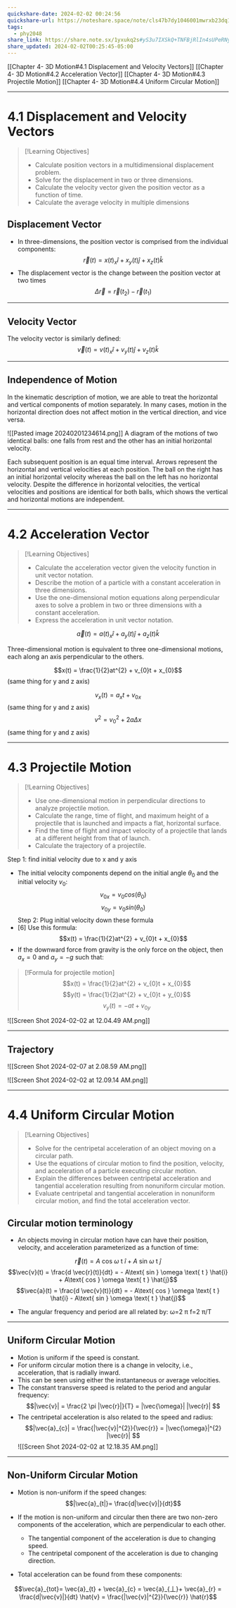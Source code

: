 ```yaml
---
quickshare-date: 2024-02-02 00:24:56
quickshare-url: https://noteshare.space/note/cls47b7dy1046001mwrxb23dq1#AnbCN9nbJWrsTY2x4Rn/gVTa1g7GVINasKa64Td/FUE
tags:
  - phy2048
share_link: https://share.note.sx/1yxukq2s#yS3u7IXSkQ+TNFBjRlIn4sUPeRNyP5UxLHmb4i3+KjA
share_updated: 2024-02-02T00:25:45-05:00
---
```


[[Chapter 4- 3D Motion#4.1 Displacement and Velocity Vectors]]
[[Chapter 4- 3D Motion#4.2 Acceleration Vector]]
[[Chapter 4- 3D Motion#4.3 Projectile Motion]]
[[Chapter 4- 3D Motion#4.4 Uniform Circular Motion]]

---
# 4.1 Displacement and Velocity Vectors

> [!Learning Objectives]
> - Calculate position vectors in a multidimensional displacement problem.
>  - Solve for the displacement in two or three dimensions.
> - Calculate the velocity vector given the position vector as a function of time.
> - Calculate the average velocity in multiple dimensions

## Displacement Vector

- In three-dimensions, the position vector is comprised from the individual components:
$$\vec{r}(t)= x(t)_{x}\hat{i} + x_{y}(t)\hat{j} + x_{z}(t)\hat{k}$$
- The displacement vector is the change between the position vector at two times
$$\Delta \vec{r} = \vec{r}(t_{2})- \vec{r}(t_{1})$$

---
## Velocity Vector

The velocity vector is similarly defined:
$$\vec{v}(t)= v(t)_{x}\hat{i} + v_{y}(t)\hat{j} +v_{z}(t)\hat{k}$$

---

## Independence of Motion
In the kinematic description of motion, we are able to treat the horizontal and vertical components of motion separately. In many cases, motion in the horizontal direction does not affect motion in the vertical direction, and vice versa.

![[Pasted image 20240201234614.png]]
A diagram of the motions of two identical balls: one falls from rest and the other has an initial horizontal velocity.

Each subsequent position is an equal time interval. Arrows represent the horizontal and vertical velocities at each position. The ball on the right has an initial horizontal velocity whereas the ball on the left has no horizontal velocity. Despite the difference in horizontal velocities, the vertical velocities and positions are identical for both balls, which shows the vertical and horizontal motions are independent.

---

# 4.2 Acceleration Vector

> [!Learning Objectives]
> - Calculate the acceleration vector given the velocity function in unit vector notation.
> - Describe the motion of a particle with a constant acceleration in three dimensions.
> - Use the one-dimensional motion equations along perpendicular axes to solve a problem in two or three dimensions with a constant acceleration.
> - Express the acceleration in unit vector notation.


$$\vec{a}(t)= a(t)_{x}\hat{i} + a_{y}(t)\hat{j} +a_{z}(t)\hat{k}$$

 Three-dimensional motion is equivalent to three one-dimensional motions, each along an axis perpendicular to the others.

 $$x(t) = \frac{1}{2}at^{2} + v_{0}t + x_{0}$$
(same thing for y and z axis)

$$v_{x}(t)=a_{x}t + v_{0x}$$
(same thing for y and z axis)
$$v^{2} = v^{2}_{0}+ 2a\Delta x$$
(same thing for y and z axis)

---
# 4.3 Projectile Motion

> [!Learning Objectives]
> - Use one-dimensional motion in perpendicular directions to analyze projectile motion.
> - Calculate the range, time of flight, and maximum height of a projectile that is launched and impacts a flat, horizontal surface.
> - Find the time of flight and impact velocity of a projectile that lands at a different height from that of launch.
> - Calculate the trajectory of a projectile.

Step 1: find initial velocity due to x and y axis
- The initial velocity components depend on the initial angle $θ_{0}$ and the initial velocity $v_{0}$:
$$v_{0x}= v_{0}cos(\theta _{0})$$
$$v_{0y}= v_{0}sin(\theta _{0})$$
Step 2: Plug initial velocity down these formula
- [6] Use this formula:  $$x(t) = \frac{1}{2}at^{2} + v_{0}t + x_{0}$$
- If the downward force from gravity is the only force on the object, then $a_{x}=0 \text{ and } a_{y}=-g$ such that:

> [!Formula for projectile motion]
> $$x(t) = \frac{1}{2}at^{2} + v_{0}t + x_{0}$$
> $$y(t) = \frac{1}{2}at^{2} + v_{0}t + y_{0}$$
> $$v_{y}(t) = -at + v_{0y}$$


![[Screen Shot 2024-02-02 at 12.04.49 AM.png]]

---
## Trajectory
![[Screen Shot 2024-02-07 at 2.08.59 AM.png]]

![[Screen Shot 2024-02-02 at 12.09.14 AM.png]]

---
# 4.4 Uniform Circular Motion


> [!Learning Objectives]
> - Solve for the centripetal acceleration of an object moving on a circular path.
> - Use the equations of circular motion to find the position, velocity, and acceleration of a particle executing circular motion.
> - Explain the differences between centripetal acceleration and tangential acceleration resulting from nonuniform circular motion.
> - Evaluate centripetal and tangential acceleration in nonuniform circular motion, and find the total acceleration vector.

## Circular motion terminology

- An objects moving in circular motion have can have their position, velocity, and acceleration parameterized as a function of time:

$$\vec{r}(t) = A\text{ cos } \omega \text{ t } \hat{i} + A\text{ sin } \omega \text{ t } \hat{j}$$
$$\vec{v}(t) = \frac{d \vec{r}(t)}{dt} = - A\text{ sin } \omega \text{ t } \hat{i} + A\text{ cos } \omega \text{ t } \hat{j}$$
$$\vec{a}(t) = \frac{d \vec{v}(t)}{dt} = - A\text{ cos } \omega \text{ t } \hat{i} - A\text{ sin } \omega \text{ t } \hat{j}$$

- The angular frequency and period are all related by:
ω=2 π 
f=2 π/T

---

## Uniform Circular Motion

- Motion is uniform if the speed is constant.
- For uniform circular motion there is a change in velocity, i.e., acceleration, that is radially inward.
- This can be seen using either the instantaneous or average velocities.
- The constant transverse speed is related to the period and angular frequency:
$$|\vec{v}| = \frac{2 \pi |\vec{r}|}{T} = |\vec{\omega}| |\vec{r}| $$
- The centripetal acceleration is also related to the speed and radius:
$$|\vec{a}_{c}| = \frac{|\vec{v}|^{2}}{\vec{r}} = |\vec{\omega}|^{2} |\vec{r}| $$![[Screen Shot 2024-02-02 at 12.18.35 AM.png]]

---

## Non-Uniform Circular Motion

- Motion is non-uniform if the speed changes:
$$|\vec{a}_{t|}= \frac{d|\vec{v}|}{dt}$$
- If the motion is non-uniform and circular then there are two non-zero components of the acceleration, which are perpendicular to each other.
	- The tangential component of the acceleration is due to changing speed.
	- The centripetal component of the acceleration is due to changing direction.

- Total acceleration can be found from these components:

$$\vec{a}_{tot}= \vec{a}_{t} + \vec{a}_{c} = \vec{a}_{丄}+ \vec{a}_{r} = \frac{d|\vec{v}|}{dt} \hat{v} = \frac{|\vec{v}|^{2}}{\vec{r}} \hat{r}$$